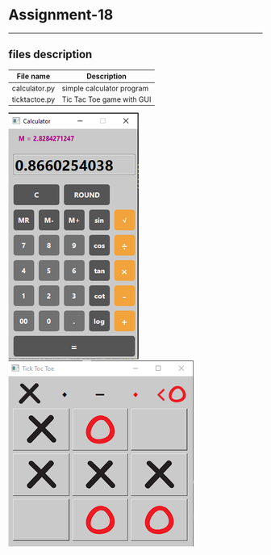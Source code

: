 # Assignment-18
---
## files description

| File name | Description |
|--- | --- |
|calculator.py | simple calculator program |
|ticktactoe.py | Tic Tac Toe game with GUI |



![calculator](calculator.png)
![tic tac toe](tictactoe.png)
